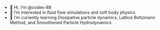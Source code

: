 - 👋 Hi, I’m @codex-88
- 👀 I’m interested in fluid flow simulations and soft body physics
- 🌱 I’m currently learning Dissipative particle dynamics, Lattice Boltzmann Method, and Smoothened Particle Hydrodynamics

<!---
codex-88/codex-88 is a ✨ special ✨ repository because its `README.md` (this file) appears on your GitHub profile.
You can click the Preview link to take a look at your changes.
--->
